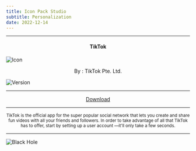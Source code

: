 ```yaml
---
title: Icon Pack Studio
subtitle: Personalization
date: 2022-12-14
---
```

---

<h4> <p align="center"> TikTok </p> </h4>

![Icon](https://rb.gy/drpbgh)

<p align="center"> By : TikTok Pte. Ltd. </p>

![Version](https://rb.gy/iphadn)

---

<p align ="center">
<a href="https://rb.gy/ffhbbd" class="btn btn-outline-success"> Download </a>
</p>

---

<p align="center"> <sub>
TikTok is the official app for the super popular social network that lets you create and share fun videos with all your friends and followers. In order to take advantage of all that TikTok has to offer, start by setting up a user account —it'll only take a few seconds.
</sub> </p>

---

![Black Hole](https://rb.gy/z0dyyw)
